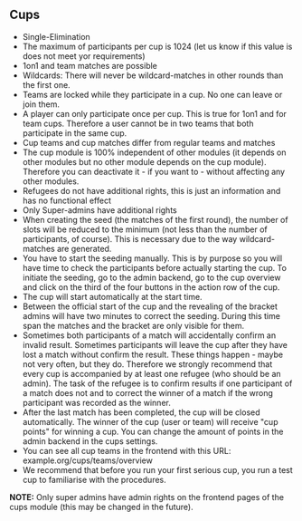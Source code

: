 Cups
----

- Single-Elimination
- The maximum of participants per cup is 1024 (let us know if this value is does not meet yor requirements)
- 1on1 and team matches are possible
- Wildcards: There will never be wildcard-matches in other rounds than the first one.
- Teams are locked while they participate in a cup. No one can leave or join them.
- A player can only participate once per cup. This is true for 1on1 and for team cups. Therefore a user cannot be in two teams that both participate in the same cup.
- Cup teams and cup matches differ from regular teams and matches
- The cup module is 100% independent of other modules (it depends on other modules but no other module depends on the cup module). Therefore you can deactivate it - if you want to - without affecting any other modules.
- Refugees do not have additional rights, this is just an information and has no functional effect
- Only Super-admins have additional rights
- When creating the seed (the matches of the first round), the number of slots will be reduced to the minimum (not less than the number of participants, of course). This is necessary due to the way wildcard-matches are generated.
- You have to start the seeding manually. This is by purpose so you will have time to check the participants before actually starting the cup. To initiate the seeding, go to the admin backend, go to the cup overview and click on the third of the four buttons in the action row of the cup.
- The cup will start automatically at the start time.
- Between the official start of the cup and the revealing of the bracket admins will have two minutes to correct the seeding. During this time span the matches and the bracket are only visible for them.
- Sometimes both participants of a match will accidentally confirm an invalid result. Sometimes participants will leave the cup after they have lost a match without confirm the result. These things happen - maybe not very often, but they do. Therefore we strongly recommend that every cup is accompanied by at least one refugee (who should be an admin). The task of the refugee is to confirm results if one participant of a match does not and to correct the winner of a match if the wrong participant was recorded as the winner.
- After the last match has been completed, the cup will be closed automatically. The winner of the cup (user or team) will receive "cup points" for winning a cup. You can change the amount of points in the admin backend in the cups settings.
- You can see all cup teams in the frontend with this URL: example.org/cups/teams/overview
- We recommend that before you run your first serious cup, you run a test cup to familiarise with the procedures.

**NOTE:**
Only super admins have admin rights on the frontend pages of the cups module (this may be changed in the future).
